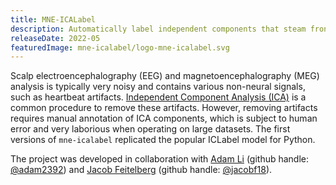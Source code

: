```yaml
---
title: MNE-ICALabel
description: Automatically label independent components that steam fron an Independent Component Analysis of brain signals.
releaseDate: 2022-05
featuredImage: mne-icalabel/logo-mne-icalabel.svg
---
```


Scalp electroencephalography (EEG) and magnetoencephalography (MEG) analysis is
typically very noisy and contains various non-neural signals, such as heartbeat
artifacts. [Independent Component Analysis (ICA)](https://en.wikipedia.org/wiki/Independent_component_analysis)
is a common procedure to remove these artifacts. However, removing artifacts requires
manual annotation of ICA components, which is subject to human error and very laborious
when operating on large datasets. The first versions of `mne-icalabel` replicated the
popular ICLabel model for Python.

The project was developed in collaboration with [Adam Li](https://adam2392.github.io/)
(github handle: [@adam2392](https://github.com/adam2392)) and
[Jacob Feitelberg](https://github.com/jacobf18) (github handle:
[@jacobf18](https://github.com/jacobf18)).
